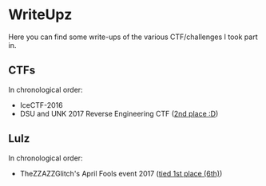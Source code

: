 # WriteUpz

Here you can find some write-ups of the various CTF/challenges I took part in.

## CTFs

In chronological order:

* IceCTF-2016
* DSU and UNK 2017 Reverse Engineering CTF ([2nd place :D](https://web.archive.org/web/20170402220811/https://ctf17.0xevilc0de.com/scoreboard))

## Lulz

In chronological order:

* TheZZAZZGlitch's April Fools event 2017 ([tied 1st place (6th)](https://zzazzdzz.github.io/fools2017/))

